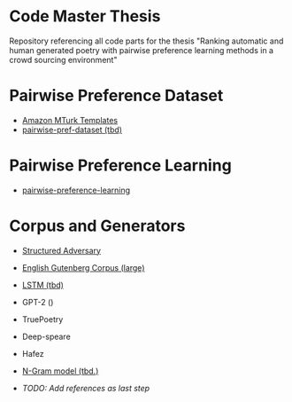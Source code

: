 # Code Master Thesis
Repository referencing all code parts for the thesis "Ranking automatic and human generated poetry with pairwise preference learning methods in a crowd sourcing environment"
# Pairwise Preference Dataset
- [Amazon MTurk Templates](https://github.com/ndarr/mturk-poem-pairwise-preference-templates/tree/main)
- [pairwise-pref-dataset (tbd)](tbd.)
# Pairwise Preference Learning
- [pairwise-preference-learning](https://github.com/ndarr/pairwise-preference-learning)

# Corpus and Generators 
- [Structured Adversary](https://github.com/harsh19/Structured-Adversary)
- [English Gutenberg Corpus (large)](https://github.com/anonymous-poetrybot-386/eacl-metrical-tagging-in-the-wild)
- [LSTM (tbd)]()
- GPT-2 ()
- TruePoetry
- Deep-speare
- Hafez
- [N-Gram model (tbd.)](tbd)

- *TODO: Add references as last step*

